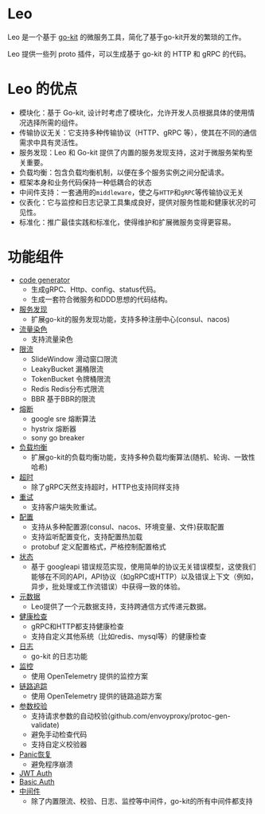 # Leo
Leo 是一个基于 [go-kit](https://github.com/go-kit/kit) 的微服务工具，简化了基于go-kit开发的繁琐的工作。

Leo 提供一些列 proto 插件，可以生成基于 go-kit 的 HTTP 和 gRPC 的代码。

# Leo 的优点
* 模块化：基于 Go-kit, 设计时考虑了模块化，允许开发人员根据具体的使用情况选择所需的组件。
* 传输协议无关：它支持多种传输协议（HTTP、gRPC 等），使其在不同的通信需求中具有灵活性。
* 服务发现：Leo 和 Go-kit 提供了内置的服务发现支持，这对于微服务架构至关重要。
* 负载均衡：包含负载均衡机制，以便在多个服务实例之间分配请求。
* 框架本身和业务代码保持一种低耦合的状态
* 中间件支持：一套通用的`middleware`，使之与`HTTP`和`gRPC`等传输协议无关
* 仪表化：它与监控和日志记录工具集成良好，提供对服务性能和健康状况的可见性。
* 标准化：推广最佳实践和标准化，使得维护和扩展微服务变得更容易。

# 功能组件
* [code generator](docs/generator.md)
  * 生成gRPC、Http、config、status代码。
  * 生成一套符合微服务和DDD思想的代码结构。
* [服务发现](docs/sd.md)
  * 扩展go-kit的服务发现功能，支持多种注册中心(consul、nacos)
* [流量染色](docs/stain.md)
  * 支持流量染色
* [限流](docs/ratelimit.md)
  * SlideWindow 滑动窗口限流
  * LeakyBucket 漏桶限流
  * TokenBucket 令牌桶限流
  * Redis Redis分布式限流
  * BBR 基于BBR的限流
* [熔断](docs/circuitbreaker.md)
  * google sre 熔断算法
  * hystrix 熔断器
  * sony go breaker
* [负载均衡](docs/loadbalance.md)
  * 扩展go-kit的负载均衡功能，支持多种负载均衡算法(随机、轮询、一致性哈希)
* [超时](docs/timeout.md)
  * 除了gRPC天然支持超时，HTTP也支持同样支持
* [重试](docs/retry.md)
  * 支持客户端失败重试。
* [配置](docs/config.md)
  * 支持从多种配置源(consul、nacos、环境变量、文件)获取配置
  * 支持监听配置变化，支持配置热加载
  * protobuf 定义配置格式，严格控制配置格式
* [状态](docs/status.md)
  * 基于 googleapi 错误规范实现，使用简单的协议无关错误模型，这使我们能够在不同的API，API协议（如gRPC或HTTP）以及错误上下文（例如，异步，批处理或工作流错误）中获得一致的体验。
* [元数据](docs/metadata.md)
  * Leo提供了一个元数据支持，支持跨通信方式传递元数据。
* [健康检查](docs/health.md)
  * gRPC和HTTP都支持健康检查
  * 支持自定义其他系统（比如redis、mysql等）的健康检查
* [日志](docs/log.md)
  * go-kit 的日志功能
* [监控](docs/opentelemetry.md)
  * 使用 OpenTelemetry 提供的监控方案
* [链路追踪](docs/opentelemetry.md)
  * 使用 OpenTelemetry 提供的链路追踪方案
* [参数校验](docs/validator.md)
  * 支持请求参数的自动校验(github.com/envoyproxy/protoc-gen-validate)
  * 避免手动检查代码
  * 支持自定义校验器
* [Panic恢复](docs/recovery.md)
  * 避免程序崩溃
* [JWT Auth](docs/jwt.md)
* [Basic Auth](docs/basic.md)
* [中间件](docs/middleware.md)
  * 除了内置限流、校验、日志、监控等中间件，go-kit的所有中间件都支持
